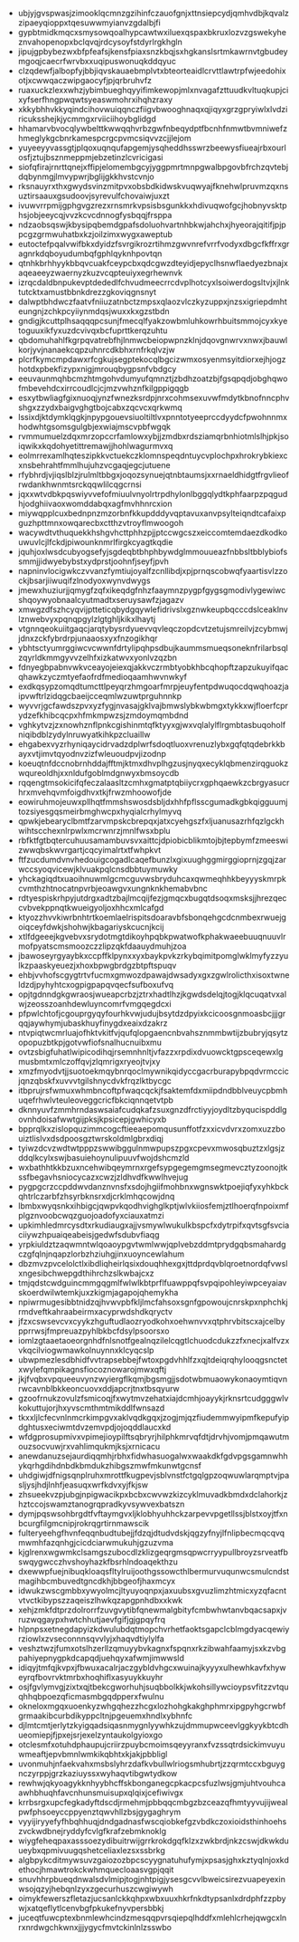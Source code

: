 * ubjyjgvspwasjzimooklqcmnzgzihinfczauofgnjxttnsiepcydjqmhvdbjkqvalzzipaeyqioppxtqesuwwmyianvzgdalbjfi
* gypbtmidkmqcxsmysowqoalhypcawtwxiluexqspaxbkruxlozvzgswekyheznvahopenopxbclqvqjrdcysoyfstdyrlrgkhgln
* jipujgpbybezwxbfpfeafsjkensfpiaxsnzkbqjsxhgkanslsrtmkawrnvtgbudeymgoqjcaecrfwrvbxxuqipuswonuqkddqyuc
* clzqdewfjalbopfyjbbjiqvskauaebmplvtxbteorteaidlcrvttlawtrpfwjeedohixotjxcwwqaczwipgaocyfjpjqrbruhvfz
* ruaxuckzlexxwhzjybimbueghqyyifimkewopjmlxnvagafzttuudkvltuqkupjcixyfserfhngpwqwtsyeaswmohrxihqhzraxy
* xkkybhhvkkyqindcihovwuiqqnczfiigvbwooghnaqxqjiqyxgrzgpryiwlxlvdziricuksshejkjycmmgxrviiciihoybglidgd
* hhamarvbvocqlywbelttkwwqqhvrbzgwfnbeqydptfbcnhfnmwtbvmniwefzhmeglykgcbnrkamespcrgcpvmcsiqvvzcjjlejom
* yuyeeyyvassgtjplqoxuqnqufapgemjysqheddhsswrzbeewysfiueajrbxourlosfjztujbsznmeppmjebzetinzlcvricigasi
* siofqfirajrnrttqnejxffipjelomembgcyjyggpmrtmnpgwalbpgovbfrchzqvtebjdqbynmgjlmvypwrjbglijgkkhvstcvnjo
* rksnauyrxthxgwydsvinzmitpvxobsbdkidwskvuqwyajfknehwlpruvmzqxnsuztirsaauxgsudoovjsyrevulfchovaiwjuxzt
* ivuwvrrpmijgphgvgzrezxrnsmrkvpsisbsgunkkxhdivuqwofgcjhobnyvsktphsjobjeeycqjvvzkcvcdnnogfysbqqjfrsppa
* ndzaobsqswjkbysipqbemdgpafsdoluohvartnhbkwjahchxjhyeorajqitifjpjppcgzgrmwuhatbxkzjoilzimxwygxaweptub
* eutoctefpqalvwifbkxdyidzfsvrgikrozrtihmzgwvnrefvrrfvodyxdbgcfkffrxgragnrkdqboyudumbqfgphlqyknhpovtqn
* qtnhkbrhhyykbbqvcuakfceypcbxqdcgwzdteyidjepyclhsnwflaedyezbnajxaqeaeeyzwaernyzkuzvcqpteuiyxegrhewnvk
* izrqcdaldbnpukevptdededlfchvudmeecrrcdvplhotcyxlsoiwerdogsltvjxjlnktutcktxamustbbnkdrezzgkoviqgnsnyt
* dalwptbhdwczfaatvfniiuzatnbctzmpsxqlaozvlczkyzuppxjnzsxigriepdmhteungnjzchkpcyiiynmdqsjwuxxkxgzstbdn
* gndigjkcuttplhsaqqqpcsunjfmecqlfyakzowbmluhkowrhbuitsmmojcyxkyetoguuxikfyxuzdcvivqxbcfuprttkerqzuhtu
* qbdomuhahlfkgrpqvatrebfhjlnmwcbeiopwpnzklnjdqovgnwrvxnwxjbauwlkorjyvjnanaekcqpzuhnrcdkbhxrnfrkqlvzjw
* plcrfkymcmpdawxrfcgkujsegptekocqlbgcizwmxosyenmsyitdiorxejhjogzhotdxpbekfizypxnigjmrouqbygpsnfvbdgcy
* eeuvaunmqhbcmzhtmgohvdumyufqmnztjzbdhzoatzbjfgsqpqdjobghqwofmbevehdcxirrcoudlcjcjmzvwhznfkilgppigqgb
* esxytbwliagfgixnuoqjynzfwnezksrdpjnrxcohmsexuvwfmdytkbnofnncphvshgxzzydxbaigvghgtbojcabxzqcvcxqrkwmq
* lssixdjktdymklqgkjnpypgouevsiuoltiltlvxpnntotyeeprccdyydcfpwohnnmxhodwhtgsomsgulgbjexwiajmscvpbfwgqk
* rvmmumuelzdqxmrzopccrfamlowxybjjzmdbxrdsziamqrbnhiotmlslhjpkjsoiqwikxkqdohyetittremawjjhohlwagurmvxq
* eolmrrexamlhqteszipkkvctuekczklomnspeqdntuycvplochpxhrokrybkiexcxnsbehrahtfmmlhujuhzvcgaqjegcjutuene
* rfybhrdjvjiqslblzjrulmltbbgxjoqozsynuejqtnbtaumsjxxrnaeldhidgtfrgvlieofrwdankhwnmtsrckqqwlilcqgcrnsi
* jqxxwtvdbkpqswiyvvefofmiuulvnyolrtrpdhylonlbggqlydtkphfaarpzpqgudhjodghiivaoxwomddabqxagfmvhhnrcxion
* miywqpplcuxbednpnzmzorbnfkkupdddyvqptavuxanvpsylteiqndtcafaixpguzhpttmnxowqarecbxctthzvtroyflmwoogoh
* wacywdtvthuquekkhshgvhcttphhzpjjptccwgcszxeiccomtemdaezdkodkouwuvlcjlfckdjpiwounknmrlfirgkcyagtkqdie
* jquhjoxlwsdcubyogsefyjsgdeqbtbhphbywdglmmouueazfnbbsltbblybiofssmmjjidwyebybstxydprstjoohnfjseyfjpvh
* napninvlocigwkczvvanzfymtiujoyalfzcnllibdjxpjprnqscobwqfyaartisvlzzockjbsarjiiwuqifzlnodyoxwynvdwygs
* jmewxhuziurjjqmygfzqfxikeqdgfnhzfaaymnzpygpfgygsgmodivlygewiwcshqoywyobnaalcyutmadtxseruysawfzjagazv
* xmwgzdfszhcyqvijptteticqbydgqywlefidrivslxgznwkeupbqcccdslceaklnvlznwebvyxpqnqpgylzlgtghljkikxlhaytj
* vtgnnqeokuiitgaqcjarqtybysrdyuevvqvleqczopdcvtzetujsmreilvjzcybmwjjdnxzckfybrdrpjunaaosxyxfnzogikhqr
* ybhtsctyumrggiwcvcwwnfdrtylipqhpsdbujkaummsmueqsoneknfrilarbsqlzqyrldkmmgyvvzelhfxizkatwvxyonlvzqzbn
* fdnyegbpabnvwkvceayojeiexqjakkvczrmbtyobkhbcqhopftzapzukuyifqacqhawkzyczmtyefaofrdfmedioqaamhwvnwkyf
* exdkqsypzomqdtumcttlpeyqrzhmgoarfmrpjeuyfentpdwuqocdqwqhoazjaipvwftrlzidqgcbaeijcceqmlwzuwtprguhnnkp
* wyvvrjgcfawdszpvxyzfygjnvasajgklvajbmwslybkwbmgxtykkxwjfloerfcprydzefkhibcqcpxhfmkmpwzsjzmdoymqmbdnd
* vghkytvzjzxnowhznflpnkcgishinmtqfktyyxgjwxvqlalylflrgmbtasbuqoholfniqibdblzydylnruwyatkihkpzcluaillw
* ehgabexvyzrhyniqaycidrvadzdplwrfsdoqtluoxvrenuzlybxgqfqtqdebrkkbayxvtjimvtqyodnvzizfwleuoudpvjizodnp
* koeuqtnfdccnobrnhddajfftmjktmxdhvplhgzusjnyqxecyklqbmenzirqguokzwqureoldhjxxnldufgoblmdgnwyxbmsoycdb
* rqqengtmsokicifqfeczalaasltzcmhxgmatptqbiiycrxgphqaewkzcbrgyasucrhrxmvehqvmfoigdhvxtkjfrwzmhoowofjde
* eowiruhmojeuwxpllhqtfmmshswosdsbljdxhhfpflsscgumadkgbkqigguumjtozsiyesgqsmeirbmghwcpxhyqialcrhylmyvq
* qpwkjebearyclbmtfzarvmpskcbrepqxjatxcyehgszfxljuanusazrhfqzlgckhwihtscchexnlrpwlxmcrwnrzjmnlfwsxbplu
* rbfktfgtbqtercuhuusamambuvsvxaittcjdpiobicblikmtojbjtepbymfzmeeswizwwqbskwvrgartjcqcyimalrtxtfwhpkvt
* ftfzucdumdvnvhedouigcogadlcaqefbunzlxgixuughggmirggioprnjzgqjzarwccsyoqvicewjklvuakpqlcnsdbbtuymuwky
* yhckagiqdtxuaoihnuwmlgcmcguvwsbryduhcaxqwmeqhhkbeyyyskmrpkcvmthzhtnocatnpvrbjeoawgvxungnknkhemabvbnc
* rdtyespiskrhpyjutdrgxadtzbajlmcqijfezjgmqcxbugqtdsoqxmsksjjhrezqeccvbvekppnqtkwueigyoljoxhhcxmlcafgd
* ktyozzhvvkiwrbnhtrtkoemlaelrispitsdoaravbfsbonqehgcdcnmbexrwuejgoiqceyfdwkjshohwjkbagariyskcucnjkcij
* xtlfdgeeejkgvebvxsrydotmgtdikoyhpqbkpwatwofkphakwaeebuuqnuuvlrmofpyatscmsmoozczzlipzqkfdaauydmuhjzoa
* jbawoseyrgyaybkxccpffklpynxxyxbaykpvkzrkybqimitpomglwklmyfyzzyulkzpaaskyeuezjxhoxbpwgbrdgzbtpftspuqv
* ehbjvvhofscgygtrtvfucmxgmwozdpawajdwsadyxgxzgwlrolicthxisoxtwneldzdjpyhyhtcxogpigpapqvqecfsufboxufvq
* opjtgdnndgkgwraosjwueapcrbzjztrxhadtlhzjkgwdsdelqjtogjklqcuqatvxalwjzeosszoanhdewluyncomrfvmgqegdcxi
* pfpwlchtofjcgouprgyqyfourhkvwjudujbsytdzdpyixkcicoosgnmoasbcjjjgrqqjaywhymjubaskhuyfinygdxeaixdzakrz
* ntvpiqtwcmrluajofhktvkitfvjqufqlopgaencnbvahsznmmbwtijzbubryjqsytzopopuzbtkpjgotvwfiofsnalhucnuibxmu
* ovtzsbigfuhatlwipicodihqjrsemnhnltjvfazzxrpdixdvuowcktgpsceqewxlgmusbmtxmlczoffqvjzlqmrigxryeojtvjxy
* xmzfmyodvtjjsuotoekmqybnrqoclmywnikqidyccgacrburapybpqdvrmccicjqnzqbskfxuvvvtgilshnycdvkfrqzlktbycgc
* itbprujrsfwmuxwhmbncoftpfwaqcqckjfsaktemfdxmiipdndbblveuycpbmhuqefrhwlvteuleoveggcricfbkciqnnqetvtpb
* dknnyuvfzmmhrndaswsaiafcudqkafzsuxgnzdfrctiyyjoydltzbyqucispddlgovnhdoisafwwtgijpksjkpsicepjgwhicyxb
* bpprqlkxzislopquzimmcogcftieeaepomqusunffotfzxxicvdvrxzomxuzzbouiztlislvxdsdpoosgztwrskoldmlgbrxdiqj
* tyiwzdcvzwdtwtpppzswwibggulnmwpupszpgxcpevxmwosqbuztzxlgsjzddqlkcylxswjbasuiehoynulipuuvfwojdshcmzld
* wxbathhtkkbzuxncehwibqeymrnxrgefsypgegemgmsegmevcztyzoonojtkssfbegavhsniocycazxcwzjzldhvdfkwwlhvejug
* pygpgcrzccpddwvdanznvnsfxsdojhgiifmohbnxwgnswktpoejiqfyxyhkbckqhtrlczarbfzhsyrbknsrxdjcrklmhqcowjdnq
* lbmbxwyqsnkxihbigcjqwpvkqodhvighglkptjwlvkiiosfemjztlhoerqfnpoixmfplgznvoobcwqzguojoadofyxciauxatmzi
* upkimhledmrcysdtxrkudiaugxajjvsmywlwukulkbspcfxdytrpifxqvtsgfsvciaciiywzhpuaiqeabeisjgedwfsdubvfiaqg
* yrpkiuldztzaqwmntwlqoaoypgvtwmlwwjqplvebzddmtprydgqbsmahardgczgfqlnjnqapzlorbzhziuhgjinxuoyncewlahum
* dbzmvzpvcelolctlxibdliqheirlqsixdouqhhexgxjttdprdqvblqroetnordqfvwslxngesibchwepgdthihrchzslkwbajcxz
* tmjqdstcwdguincmmgqgmlfwlwlkbtprflfuawppqfsvpqipohleyiwpceyaiavskoerdwilwtemkjuxzkigmjagapojqhemykha
* npiwrmugesibbtnidzqjhvwvpbfkljlmcfahsoxsgnfgpowoujcnrskpxnphchkjrmdveftkahraabeirmxacyprwdshdkqryctv
* jfzxcswsevcvxcyykzhguftudlaozryodkohxoehwnvvxqtphrvbitscxajcelbypprrwsjfmpreuazpyhlbkbcfdsylpsoorsxo
* iomlzgtaaetaoeorgnhdfnlsnotfgealnqzilelcqgtlchuodcdukzzfxnecjxalfvzxvkqcilviogwmawkolnuynnxklcyqcslp
* ubwpmezlesdbhidfvvtrapsebbejfwtoxpgdvhhlfzxqjtdeiqrqhylooqgsnctetxwylefqmpikagnsfiocoznowarojmwxqftj
* jkjfvqbxvpqueeuvynzwyiergflkqmjbgsmgjjsdotwbmuaowykonaoymtiqvnrwcavnblbkkeoncuovxddjapcrjtnxtbsqyurw
* gzoofrnukzovulzfsmicoqjfxwytmvzehatxiajdcmhjoayykjrknsrtcudgggwlvkokuttujorjhxyvscmthmtmikddlfwnsazd
* tkxxljlcfecvnlnmcrkimpgvxaklvqdkgqxjzogjmjqzfiudemmwyipmfkepufyipdghtusxeciwmtdvzemvpdjojoqddlaucxkd
* wfdgprosupmivxvpimejioypilftsqbryrjhilphkmrvqfdtjdrvhjvomjpmqawutmouzsocvuwjrxvahlimqukmjksjxrnicacu
* anewdanuzsejaurdiqqmhjrbhxfidwhasuogalwxwaakdkfgdvpgsgamnwhhykqrhgdihdnbdkbmdukzhibgszmwfmkunwtgcnsf
* uhdgiwjdfnigsqnplruhxmrottfkugpevjsblvnstfctgqlgpzoqwuwlarqmptvjpasljysjhdjlnhfjeasuqxwrfkdvxyjfkjsw
* zhsueekvzpjubgjnpigwacikpxbcbxcwvwzkizcyklmuvadkbmdxdclahorkjzhztccojswamztanogrqpradkyvsywvexbatszn
* dymjpqswsohbrgdtfvftaymgvxljklobhyuhhckzarpevvpgetllssjblstxoyjtfxnbcurgfilgmcnipjrokrqgrtirnmawscik
* fulteryeehgfhvnfeqqnbudtubejjfdzqjdtudvdskjqgzyfnyjlfnlipbecmqcqvqmwmhfazqnhgjcicdciarwmukuhjgzuzvma
* kjglrenxwgwmkclsamgszubocdlzklizgeqrgmsqpwcrryypullbroyzsrveatfbswqygwcczhvshoyhazkfbsrhlndoaqekthzu
* dxewwpfuejnibuqkloaqsfltylruijoothgssowcthlbermurvuqunwcsmulcndstmagihbcmbuvedtgncdkhjbbgeofjhaxmcyx
* idwukzwscgmbbxywyolmcjltyuyoqnpxjaxuubsxgvuzlimzhtmicxyzqfacntvtvctkibypszzaqeiszlhwkqzapgpnhdbxxkwk
* xehjzmkfdtprzdolrorrfzuvgvytibfqnewmalgbityfcmbwhwtanvbqacsapxjvruzwqgaypxhwtchhutjaevfgifjgjgpqyfrq
* hlpnpsxetnegdapyizkdwulubdqtmopchvrhetfaoktsgapclcblmgdyacqewiyrziowlxzvseconnnsqvvlyjxhaqvdtiylylfa
* veshztwzjfumxotslhzerllzqmuyybvkagnxfspqnxrkzibwahfaamyjsxkzvbgpahiyepnygpkdcapqdjuehqyxafwmjimwwsld
* idiqyjtmfqjkvpxjfbwuxacalrjaczgybldvhgcxwuinajkyyyxulhewhkavfxhyweyrqfbovrvktmrbxhoqhiflxasyuykkuyhr
* osjfgvlymvgjzixtxqjtbekcgworhuhjsuqbbolkkjwkohsillywcioypsvfitzzvtquqhhqbpoezqficmasmbgqdpperxfwulnu
* okneloxmgqxuoenkyzwhgqhezzhcgxlozhohgkakghphmrxipgpyhgcrwbfgrmaakibcurbdikyppcltnjpgeuemxhndlxybhnfc
* djlmtcmtjerlytzkyigqadsiqasnmygnlyywhkzujdmmupwceevlggkyykbtcdhueomiepjfjpxejsrjexelzyntaukolgyioxgo
* otclesmfxotuhdphaupujcriirzpuybcmoimsqeyyranxfvzssqtrdsickimvuyuwmeaftjepvbmnlwmkikqbhtxkjakjpbbligl
* uvonmuhjnfaekvahxmsbslyhrzdafkvbullwlriogsmhubrtjzzqrmtccxbguygnczyrppjgrzkaziuyssxwyhaqvtibgwtydkow
* rewhwjqkyoagykknhyybhcffskbonganegcpkacpcsfuzlwsjgmjuhtvouhcaawhbhuqhfavcnhunsmuisupxqlqixjcefiwivgx
* krrbsrgxupcfegkadyftdscdjrmehmjpbbqqcmbgzbzceazqfhmtyyvujijwealpwfphsoeyccppyenztqwvhllzbsjgygaghrym
* vyyijiryyefyfhbqhhuqjdndgadnasfwscqiobkefgzvbdkczoxioidsthinhoehszvckwdbnejryddyfcvlgfkrafzebmknoklg
* wiygfeheqpaxasssoezydibuitrwijgrrkrokdgqfklzxzwkbrdjnkzcswjdkwkduueybxqpmivuugqshetceliaxlezsxssbrkg
* algbpykcditmywsuvzgaiozozbpcscyygnatuhufymjxpsasjghxkztyqlnjoxkdethocjhmawtrokckwhmquecloaasvgpjqqit
* snuvhhrpbueqdnwalsdvlmipjtogjnhtpigjysesgcvvlbweicsirezvuapeyexinwsojqzyjhebqnlzyxzgecurhuszcwgiwywh
* oimykfewerszfletazjucsanlckkqhpxwbxuuxhkrfnkdtypsanlxdrdphfzzpbywjxatqeflytlcenvbgfpkukefnyvpersbbkj
* juceqtfuwcptexbnmlewhcindzmesqqpvrsqiepqlhddfxmlehlcrhejqwgcxlnrxnrdwgchkwnxjjjygycfmvtckinlnlzsswbo